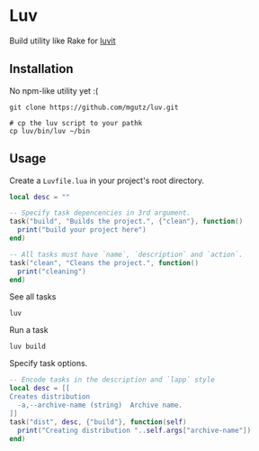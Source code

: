 # Luv

Build utility like Rake for [luvit](http://luvit.io)

## Installation

No npm-like utility yet :(

    git clone https://github.com/mgutz/luv.git

    # cp the luv script to your pathk
    cp luv/bin/luv ~/bin


## Usage

Create a `Luvfile.lua` in your project's root directory.

```lua
local desc = ""

-- Specify task depencencies in 3rd argument.
task("build", "Builds the project.", {"clean"}, function()
  print("build your project here")
end)

-- All tasks must have `name`, `description` and `action`.
task("clean", "Cleans the project.", function()
  print("cleaning")
end)
```

See all tasks

    luv

Run a task

    luv build

Specify task options.

```lua
-- Encode tasks in the description and `lapp` style
local desc = [[
Creates distribution
  -a,--archive-name (string)  Archive name.
]]
task("dist", desc, {"build"}, function(self)
  print("Creating distribution "..self.args["archive-name"])
end)
```